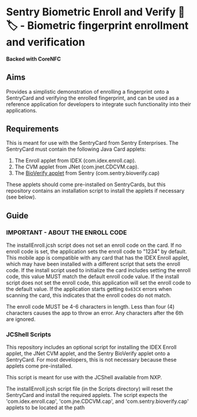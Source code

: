 # Sentry Biometric Enroll and Verify 📱🏷️ - Biometric fingerprint enrollment and verification
#### Backed with CoreNFC

## Aims
Provides a simplistic demonstration of enrolling a fingerprint onto a SentryCard and verifying the enrolled fingerprint, and can be used as a reference application for developers to integrate such functionality into their applications.

## Requirements
This is meant for use with the SentryCard from Sentry Enterprises. The SentryCard must contain the following Java Card applets:
1. The Enroll applet from IDEX (com.idex.enroll.cap).
2. The CVM applet from JNet (com.jnet.CDCVM.cap).
3. The [BioVerify applet](https://github.com/SentryEnterprises/sentry-applet-bioverify) from Sentry (com.sentry.bioverify.cap)

These applets should come pre-installed on SentryCards, but this repository contains an installation script to install the applets if necessary (see below).



## Guide

###  IMPORTANT - ABOUT THE ENROLL CODE
The installEnroll.jcsh script does not set an enroll code on the card. If no enroll code is set, the application sets the enroll code to "1234" by default. This mobile app is compatible with any card that has the IDEX Enroll applet, which may have been installed with a different script that sets the enroll code. If the install script used to initialize the card includes setting the enroll code, this value MUST match the default enroll code value. If the install script does not set the enroll code, this application will set the enroll code to the default value. If the application starts getting `0x63CX` errors when scanning the card, this indicates that the enroll codes do not match.

The enroll code MUST be 4-6 characters in length. Less than four (4) characters causes the app to throw an error. Any characters after the 6th are ignored.

### JCShell Scripts
This repository includes an optional script for installing the IDEX Enroll applet, the JNet CVM applet, and the Sentry BioVerify applet onto a SentryCard.  For most developers, this is not necessary because these applets come pre-installed.

This script is meant for use with the JCShell available from NXP.

The installEnroll.jcsh script file (in the Scripts directory) will reset the SentryCard and install the required applets. The script expects the 'com.idex.enroll.cap', 'com.jne.CDCVM.cap', and 'com.sentry.bioverify.cap' applets to be located at the path <script launch directory>/cap/.


## License
MIT